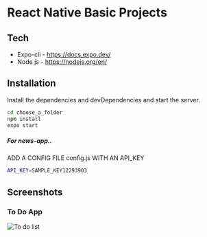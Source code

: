# React Native Basic Projects

## Tech

- Expo-cli - https://docs.expo.dev/
- Node js - https://nodejs.org/en/ 

## Installation

Install the dependencies and devDependencies and start the server.

```sh
cd choose_a_folder
npm install
expo start
```

##### For news-app..
ADD A CONFIG FILE config.js WITH AN API_KEY

```sh
API_KEY=SAMPLE_KEY12293903
```

## Screenshots

### To Do App

![To do list](https://github.com/[username]/[reponame]/blob/[branch]/image.jpg?raw=true)
